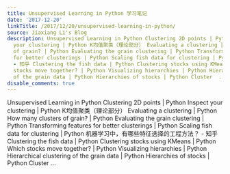 ```yaml
---
title: Unsupervised Learning in Python 学习笔记
date: '2017-12-20'
linkTitle: /2017/12/20/unsupervised-learning-in-python/
source: Jiaxiang Li's Blog
description: Unsupervised Learning in Python Clustering 2D points | Python Inspect
  your clustering | Python K均值聚类（理论部分） Evaluating a clustering | Python How many clusters
  of grain? | Python Evaluating the grain clustering | Python Transforming features
  for better clusterings | Python Scaling fish data for clustering | Python 机器学习中，有哪些特征选择的工程方法？
  - 知乎 Clustering the fish data | Python Clustering stocks using KMeans | Python Which
  stocks move together? | Python Visualizing hierarchies | Python Hierarchical clustering
  of the grain data | Python Hierarchies of stocks | Python Cluster  ...
disable_comments: true
---
```

Unsupervised Learning in Python Clustering 2D points | Python Inspect your clustering | Python K均值聚类（理论部分） Evaluating a clustering | Python How many clusters of grain? | Python Evaluating the grain clustering | Python Transforming features for better clusterings | Python Scaling fish data for clustering | Python 机器学习中，有哪些特征选择的工程方法？ - 知乎 Clustering the fish data | Python Clustering stocks using KMeans | Python Which stocks move together? | Python Visualizing hierarchies | Python Hierarchical clustering of the grain data | Python Hierarchies of stocks | Python Cluster  ...